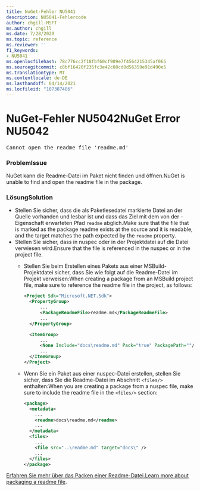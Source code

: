 ```yaml
---
title: NuGet-Fehler NU5041
description: NU5041-Fehlercode
author: chgill-MSFT
ms.author: chgill
ms.date: 7/28/2020
ms.topic: reference
ms.reviewer: ''
f1_keywords:
- NU5041
ms.openlocfilehash: 78c776cc2f18fbf60cf909e7f4564215345af065
ms.sourcegitcommit: c8bf16420f235fc3e42c08cd0d56359e91d490e5
ms.translationtype: MT
ms.contentlocale: de-DE
ms.lasthandoff: 04/14/2021
ms.locfileid: "107387486"
---
```

# <a name="nuget-error-nu5042"></a><span data-ttu-id="35eb1-103">NuGet-Fehler NU5042</span><span class="sxs-lookup"><span data-stu-id="35eb1-103">NuGet Error NU5042</span></span>

<pre>Cannot open the readme file 'readme.md'</pre>


### <a name="issue"></a><span data-ttu-id="35eb1-104">Problem</span><span class="sxs-lookup"><span data-stu-id="35eb1-104">Issue</span></span>

<span data-ttu-id="35eb1-105">NuGet kann die Readme-Datei im Paket nicht finden und öffnen.</span><span class="sxs-lookup"><span data-stu-id="35eb1-105">NuGet is unable to find and open the readme file in the package.</span></span>


### <a name="solution"></a><span data-ttu-id="35eb1-106">Lösung</span><span class="sxs-lookup"><span data-stu-id="35eb1-106">Solution</span></span>

- <span data-ttu-id="35eb1-107">Stellen Sie sicher, dass die als Paketlesedatei markierte Datei an der Quelle vorhanden und lesbar ist und dass das Ziel mit dem von der -Eigenschaft erwarteten Pfad `readme` abglich.</span><span class="sxs-lookup"><span data-stu-id="35eb1-107">Make sure that the file that is marked as the package readme exists at the source and it is readable, and the target matches the path expected by the `readme` property.</span></span>
- <span data-ttu-id="35eb1-108">Stellen Sie sicher, dass in nuspec oder in der Projektdatei auf die Datei verwiesen wird.</span><span class="sxs-lookup"><span data-stu-id="35eb1-108">Ensure that the file is referenced in the nuspec or in the project file.</span></span>
  * <span data-ttu-id="35eb1-109">Stellen Sie beim Erstellen eines Pakets aus einer MSBuild-Projektdatei sicher, dass Sie wie folgt auf die Readme-Datei im Projekt verweisen:</span><span class="sxs-lookup"><span data-stu-id="35eb1-109">When creating a package from an MSBuild project file, make sure to reference the readme file in the project, as follows:</span></span>

    ```xml
    <Project Sdk="Microsoft.NET.Sdk">
      <PropertyGroup>
          ...
          <PackageReadmeFile>readme.md</PackageReadmeFile>
          ...
      </PropertyGroup>

      <ItemGroup>
          ...
          <None Include="docs\readme.md" Pack="true" PackagePath=""/>
          ...
      </ItemGroup>
    </Project>
    ```

  * <span data-ttu-id="35eb1-110">Wenn Sie ein Paket aus einer nuspec-Datei erstellen, stellen Sie sicher, dass Sie die Readme-Datei im Abschnitt `<files/>` enthalten:</span><span class="sxs-lookup"><span data-stu-id="35eb1-110">When you are creating a package from a nuspec file, make sure to include the readme file in the `<files/>` section:</span></span>

    ```xml
    <package>
      <metadata>
        ...
        <readme>docs\readme.md</readme>
        ...
      </metadata>
      <files>
        ...
        <file src="..\readme.md" target="docs\" />
        ...
      </files>
    </package>
    ```

<span data-ttu-id="35eb1-111">[Erfahren Sie mehr über das Packen einer Readme-Datei.](../msbuild-targets.md#packagereadmefile)</span><span class="sxs-lookup"><span data-stu-id="35eb1-111">[Learn more about packaging a readme file](../msbuild-targets.md#packagereadmefile).</span></span>

